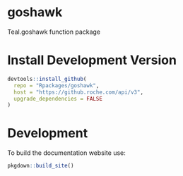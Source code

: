 # goshawk

Teal.goshawk function package


# Install Development Version

```r
devtools::install_github(
  repo = "Rpackages/goshawk",
  host = "https://github.roche.com/api/v3",
  upgrade_dependencies = FALSE
)
```

# Development

To build the documentation website use:

```r
pkgdown::build_site()
```